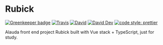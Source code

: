 # Rubick

[![Greenkeeper badge](https://badges.greenkeeper.io/JounQin/Rubick.svg)](https://greenkeeper.io/)
[![Travis](https://img.shields.io/travis/JounQin/Rubick.svg)](https://travis-ci.org/JounQin/Rubick)
[![David](https://img.shields.io/david/JounQin/Rubick.svg)](https://david-dm.org/JounQin/Rubick)
[![David Dev](https://img.shields.io/david/dev/JounQin/Rubick.svg)](https://david-dm.org/JounQin/Rubick?type=dev)
[![code style: prettier](https://img.shields.io/badge/code_style-prettier-ff69b4.svg)](https://github.com/prettier/prettier)

Alauda front end project Rubick built with Vue stack + TypeScript, just for study.
